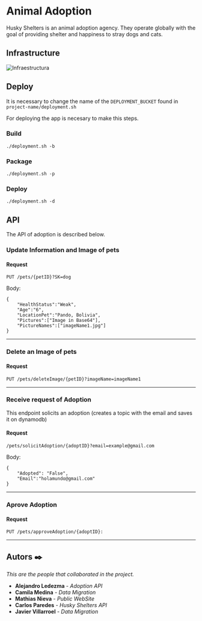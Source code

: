 # Animal Adoption
Husky Shelters is an animal adoption agency. They operate globally with the goal of providing shelter and happiness to stray dogs and cats.

## Infrastructure
![Infraestructura](https://user-images.githubusercontent.com/27901732/124200511-89b81880-daa3-11eb-88b4-dda6a820c767.jpeg)

## Deploy
It is necessary to change the name of the `DEPLOYMENT_BUCKET` found in `project-name/deployment.sh`

For deploying the app is necesary to make this steps.

### Build

    ./deployment.sh -b

### Package

    ./deployment.sh -p

### Deploy

    ./deployment.sh -d

## API

The API of adoption is described below.

### Update Information and Image of pets

#### Request

`PUT /pets/{petID}?SK=dog`

Body:
    
    {
        "HealthStatus":"Weak",
        "Age":"6",
        "LocationPet":"Pando, Bolivia",
        "Pictures":["Image in Base64"],
        "PictureNames":["imageName1.jpg"]
    }
---
### Delete an Image of pets

#### Request

`PUT /pets/deleteImage/{petID}?imageName=imageName1`

---
### Receive request of Adoption

This endpoint solicits an adoption (creates a topic with the email and saves it on dynamodb)
#### Request

`/pets/solicitAdoption/{adoptID}?email=example@gmail.com`

Body:
    
    {
        "Adopted": "False",
        "Email":"holamundo@gmail.com"
    }
---
### Aprove Adoption


#### Request

`PUT /pets/approveAdoption/{adoptID}:`


---
## Autors ✒️

_This are the people that collaborated in the project._

* **Alejandro Ledezma** - *Adoption API*
* **Camila Medina** - *Data Migration*
* **Mathias Nieva** - *Public WebSite*
* **Carlos Paredes** - *Husky Shelters API*
* **Javier Villarroel** - *Data Migration*


